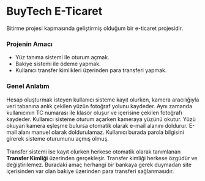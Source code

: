 # BuyTech E-Ticaret
Bitirme projesi kapmasında geliştirmiş olduğum bir e-ticaret projesidir.

### Projenin Amacı
- Yüz tanıma sistemi ile oturum açmak.
- Bakiye sistemi ile ödeme yapmak.
- Kullanıcı transfer kimlikleri üzerinden para transferi yapmak.

### Genel Anlatım
Hesap oluşturmak isteyen kullanıcı sisteme kayıt olurken, kamera aracılığıyla veri tabanına anlık çekilen yüzün fotoğraf yolunu kaydeder. Aynı zamanda kullanıcının TC numarası ile klasör oluşur ve içerisine çekilen fotoğrafı kaydeder. Kullanıcı sisteme oturum açarken kameraya yüzünü okutur. Yüzü okuyan kamera eşleşme bulursa otomatik olarak e-mail alanını doldurur. E-mail alanı manuel olarak doldurulamaz. Kullanıcı burada parola bilgisini girerek sisteme oturumunu açmış olmuş.
<br><br>
Transfer sistemi ise kayıt olurken herkese otomatik olarak tanımlanan **Transfer Kimliği** üzerinden gerçekleşir. Transfer kimliği herkese özgüdür ve değiştirilemez. Buradaki amaç herhangi bir bankaya gerek duymadan site içerisinden var olan bakiye üzerinden para transferi sağlanmasıdır.

